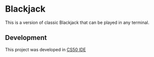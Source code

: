# Blackjack
This is a version of classic Blackjack that can be played in any terminal.

## Development
This project was developed in [CS50 IDE](https://ide.cs50.io/)
